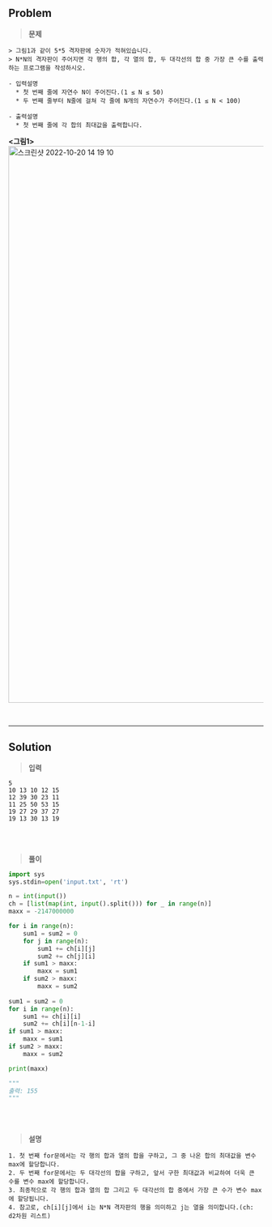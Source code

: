 ## Problem

> **문제**
  ```
  > 그림1과 같이 5*5 격자판에 숫자가 적혀있습니다.
  > N*N의 격자판이 주어지면 각 행의 합, 각 열의 합, 두 대각선의 합 중 가장 큰 수를 출력하는 프로그램을 작성하시오.

  - 입력설명
    * 첫 번째 줄에 자연수 N이 주어진다.(1 ≤ N ≤ 50)
    * 두 번째 줄부터 N줄에 걸쳐 각 줄에 N개의 자연수가 주어진다.(1 ≤ N < 100)

  - 출력설명
    * 첫 번째 줄에 각 합의 최대값을 출력합니다.
  ```
  **<그림1>**
  <img width="1100px" alt="스크린샷 2022-10-20 14 19 10" src="https://user-images.githubusercontent.com/89829943/196862527-0988ce54-fdff-43e6-82cc-973b2ecfa788.png">
  
<br>
<hr>

## Solution

> **입력**
  ```
  5
  10 13 10 12 15
  12 39 30 23 11 
  11 25 50 53 15 
  19 27 29 37 27 
  19 13 30 13 19
  ```

<br>
<br>

> **풀이**
  ```python
  import sys
  sys.stdin=open('input.txt', 'rt')

  n = int(input())
  ch = [list(map(int, input().split())) for _ in range(n)]
  maxx = -2147000000

  for i in range(n):
      sum1 = sum2 = 0
      for j in range(n):
          sum1 += ch[i][j]
          sum2 += ch[j][i]
      if sum1 > maxx:
          maxx = sum1
      if sum2 > maxx:
          maxx = sum2
      
  sum1 = sum2 = 0
  for i in range(n):
      sum1 += ch[i][i]
      sum2 += ch[i][n-1-i]
  if sum1 > maxx:
      maxx = sum1
  if sum2 > maxx:
      maxx = sum2
  
  print(maxx)
  
  """
  출력: 155
  """
  ```

<br>
<br>

> **설명**
  ```
  1. 첫 번째 for문에서는 각 행의 합과 열의 합을 구하고, 그 중 나온 합의 최대값을 변수 max에 할당합니다.
  2. 두 번째 for문에서는 두 대각선의 합을 구하고, 앞서 구한 최대값과 비교하여 더욱 큰 수를 변수 max에 할당합니다.
  3. 최종적으로 각 행의 합과 열의 합 그리고 두 대각선의 합 중에서 가장 큰 수가 변수 max에 할당됩니다.
  4. 참고로, ch[i][j]에서 i는 N*N 격자판의 행을 의미하고 j는 열을 의미합니다.(ch: d2차원 리스트)
  ```